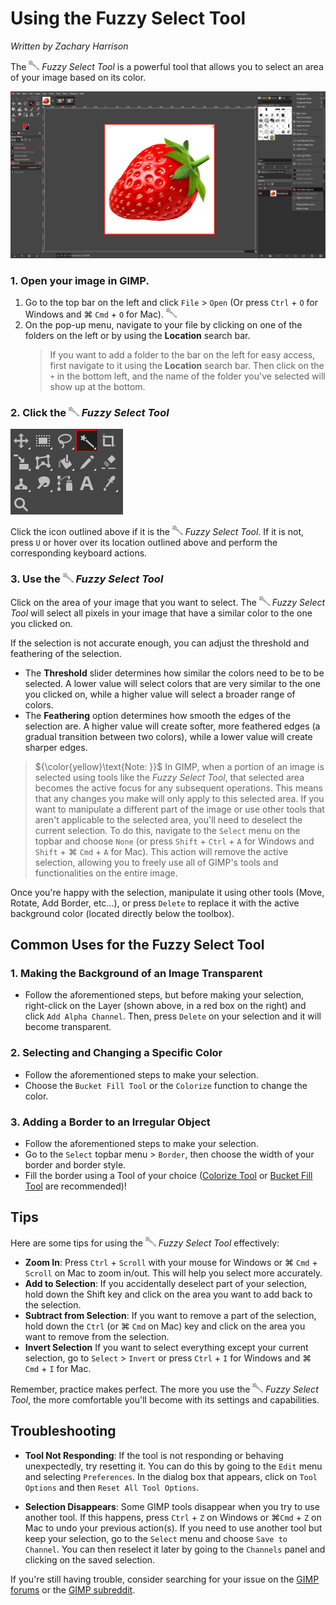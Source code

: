# Using the Fuzzy Select Tool

*Written by Zachary Harrison*

The ![FuzzySelectTool.png](../images/FuzzySelectTool.png) *Fuzzy Select Tool* is a powerful tool that allows you to select an area of your image based on its color. 

![FuzzySelectToolOverview](../images/FuzzySelectToolOverview.png)

### 1. Open your image in GIMP. 

1. Go to the top bar on the left and click `File` > `Open` (Or press `Ctrl` + `O` for Windows and ⌘ `Cmd` + `O` for Mac).  ![FuzzySelectTool.png](../images/FuzzySelectTool.png)
2. On the pop-up menu, navigate to your file by clicking on one of the folders on the left or by using the **Location** search bar. 
   > If you want to add a folder to the bar on the left for easy access, first navigate to it using the **Location** search bar. Then click on the `+` in the bottom left, and the name of the folder you've selected will show up at the bottom. 

### 2. Click the ![FuzzySelectTool.png](../images/FuzzySelectTool.png) *Fuzzy Select Tool*

![FindingFuzzySelectTool.png](../images/FindingFuzzySelectTool.png)

Click the icon outlined above if it is the ![FuzzySelectTool.png](../images/FuzzySelectTool.png) *Fuzzy Select Tool*. If it is not, press `U` or hover over its location outlined above and perform the corresponding keyboard actions. 

### 3. Use  the ![FuzzySelectTool.png](../images/FuzzySelectTool.png) *Fuzzy Select Tool*

Click on the area of your image that you want to select. The ![FuzzySelectTool.png](../images/FuzzySelectTool.png) *Fuzzy Select Tool* will select all pixels in your image that have a similar color to the one you clicked on. 

If the selection is not accurate enough, you can adjust the threshold and feathering of the selection. 
- The **Threshold** slider determines how similar the colors need to be to be selected. A lower value will select colors that are very similar to the one you clicked on, while a higher value will select a broader range of colors.
- The **Feathering** option determines how smooth the edges of the selection are. A higher value will create softer, more feathered edges (a gradual transition between two colors), while a lower value will create sharper edges.
> ${\color{yellow}\text{Note: }}$ In GIMP, when a portion of an image is selected using tools like the *Fuzzy Select Tool*, that selected area becomes the active focus for any subsequent operations. This means that any changes you make will only apply to this selected area. If you want to manipulate a different part of the image or use other tools that aren't applicable to the selected area, you'll need to deselect the current selection. To do this, navigate to the `Select` menu on the topbar and choose `None` (or press `Shift` + `Ctrl` + `A` for Windows and `Shift` + ⌘ `Cmd` + `A` for Mac). This action will remove the active selection, allowing you to freely use all of GIMP's tools and functionalities on the entire image.

Once you're happy with the selection, manipulate it using other tools (Move, Rotate, Add Border, etc...), or press `Delete` to replace it with the active background color (located directly below the toolbox).

## Common Uses for the Fuzzy Select Tool

### 1. Making the Background of an Image Transparent

- Follow the aforementioned steps, but before making your selection, right-click on the Layer (shown above, in a red box on the right) and click `Add Alpha Channel`. Then, press `Delete` on your selection and it will become transparent.

### 2. Selecting and Changing a Specific Color

- Follow the aforementioned steps to make your selection.
- Choose the `Bucket Fill Tool` or the `Colorize` function to change the color.

### 3. Adding a Border to an Irregular Object

- Follow the aforementioned steps to make your selection.
- Go to the `Select` topbar menu > `Border`, then choose the width of your border and border style. 
- Fill the border using a Tool of your choice ([Colorize Tool](../Color%20Tools/ColorizeTool.md) or [Bucket Fill Tool](../Paint%20Tools/BucketFillTool.md) are recommended)!

## Tips 

Here are some tips for using the ![FuzzySelectTool.png](../images/FuzzySelectTool.png) *Fuzzy Select Tool* effectively:

- **Zoom In**: Press `Ctrl` + `Scroll` with your mouse for Windows or ⌘ `Cmd` + `Scroll` on Mac to zoom in/out. This will help you select more accurately.
- **Add to Selection**: If you accidentally deselect part of your selection, hold down the Shift key and click on the area you want to add back to the selection.
- **Subtract from Selection**: If you want to remove a part of the selection, hold down the `Ctrl` (or ⌘ `Cmd` on Mac) key and click on the area you want to remove from the selection.
- **Invert Selection** If you want to select everything except your current selection, go to `Select` > `Invert` or press `Ctrl` + `I` for Windows and ⌘ `Cmd` + `I` for Mac.

Remember, practice makes perfect. The more you use the ![FuzzySelectTool.png](../images/FuzzySelectTool.png) *Fuzzy Select Tool*, the more comfortable you'll become with its settings and capabilities.

## Troubleshooting

- **Tool Not Responding**: If the tool is not responding or behaving unexpectedly, try resetting it. You can do this by going to the `Edit` menu and selecting `Preferences`. In the dialog box that appears, click on `Tool Options` and then `Reset All Tool Options`.

- **Selection Disappears**: Some GIMP tools disappear when you try to use another tool. If this happens, press `Ctrl` + `Z` on Windows or ⌘`Cmd` + `Z` on Mac to undo your previous action(s). If you need to use another tool but keep your selection, go to the `Select` menu and choose `Save to Channel`. You can then reselect it later by going to the `Channels` panel and clicking on the saved selection.

If you're still having trouble, consider searching for your issue on the [GIMP forums](https://www.gimp-forum.net/) or the [GIMP subreddit](https://www.reddit.com/r/GIMP/).